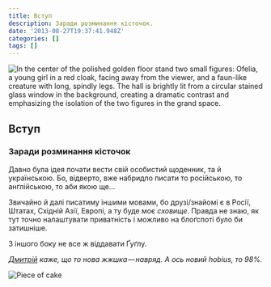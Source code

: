 ```yaml
---
title: Вступ
description: Заради розминання кісточок.
date: '2013-08-27T19:37:41.948Z'
categories: []
tags: []
---
```


![In the center of the polished golden floor stand two small figures: Ofelia, a young girl in a red cloak, facing away from the viewer, and a faun-like creature with long, spindly legs. The hall is brightly lit from a circular stained glass window in the background, creating a dramatic contrast and emphasizing the isolation of the two figures in the grand space.](/images/Ofelia.jpeg)

## Вступ

### Заради розминання кісточок

Давно була ідея почати вести свій особистий щоденник, та й українською. Бо, відверто, вже набридло писати то російською, то анґлійською, то аби якою ще…

Звичайно й далі писатиму іншими мовами, бо друзі/знайомі є в Росії, Штатах, Східній Азії, Европі, а ту буде моє _сховище_. Правда не знаю, як тут точно налаштувати приватність і можливо на блоґспоті було би затишніше.

З іншого боку не все ж віддавати Ґуґлу.

[_Дмитрій_](https://medium.com/@acerbial) _каже, що то нова жжшка — навряд. А ось новий hobius, то 98%._

![Piece of cake](/images/cake.jpeg)
